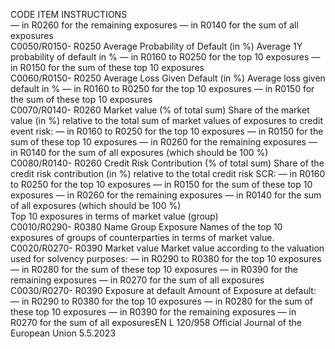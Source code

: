  
CODE  ITEM  INSTRUCTIONS  
— in R0260 for the remaining exposures 
— in R0140 for the sum of all exposures  
C0050/R0150- 
R0250  Average Probability of Default 
(in %)  Average 1Y probability of default in % 
— in R0160 to R0250 for the top 10 exposures 
— in R0150 for the sum of these top 10 exposures  
C0060/R0150- 
R0250  Average Loss Given Default 
(in %)  Average loss given default in % 
— in R0160 to R0250 for the top 10 exposures 
— in R0150 for the sum of these top 10 exposures  
C0070/R0140- 
R0260  Market value (% of total sum)  Share of the market value (in %) relative to the total sum of market values of 
exposures to credit event risk: 
— in R0160 to R0250 for the top 10 exposures 
— in R0150 for the sum of these top 10 exposures 
— in R0260 for the remaining exposures 
— in R0140 for the sum of all exposures (which should be 100 %)  
C0080/R0140- 
R0260  Credit Risk Contribution (% of 
total sum)  Share of the credit risk contribution (in %) relative to the total credit risk SCR: 
— in R0160 to R0250 for the top 10 exposures 
— in R0150 for the sum of these top 10 exposures 
— in R0260 for the remaining exposures 
— in R0140 for the sum of all exposures (which should be 100 %)  
Top 10 exposures in terms of market value (group)  
C0010/R0290- 
R0380  Name Group Exposure  Names of the top 10 exposures of groups of counterparties in terms of market 
value.  
C0020/R0270- 
R0390  Market value  Market value according to the valuation used for solvency purposes: 
— in R0290 to R0380 for the top 10 exposures 
— in R0280 for the sum of these top 10 exposures 
— in R0390 for the remaining exposures 
— in R0270 for the sum of all exposures  
C0030/R0270- 
R0390  Exposure at default  Amount of Exposure at default: 
— in R0290 to R0380 for the top 10 exposures 
— in R0280 for the sum of these top 10 exposures 
— in R0390 for the remaining exposures 
— in R0270 for the sum of all exposuresEN  L 120/958 Official Journal of the European Union 5.5.2023